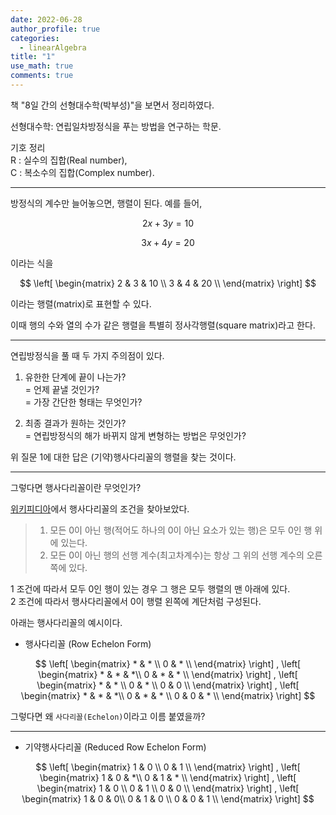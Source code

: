```yaml
---
date: 2022-06-28
author_profile: true
categories:
  - linearAlgebra
title: "1"
use_math: true
comments: true
---
```


책 "8일 간의 선형대수학(박부성)"을 보면서 정리하였다.

선형대수학:  연립일차방정식을 푸는 방법을 연구하는 학문.

기호 정리  
R : 실수의 집합(Real number),  
C : 복소수의 집합(Complex number).

---

방정식의 계수만 늘어놓으면, 행렬이 된다. 예를 들어,

$$
2x + 3y = 10
$$  

$$
3x + 4y = 20
$$

이라는 식을

$$ 
\left[
\begin{matrix}
    2 & 3 & 10 \\
    3 & 4 & 20 \\
\end{matrix}
\right] 
$$

이라는 행렬(matrix)로 표현할 수 있다.

이때 행의 수와 열의 수가 같은 행렬을 특별히 정사각행렬(square matrix)라고 한다.

---

연립방정식을 풀 때 두 가지 주의점이 있다. 

1. 유한한 단계에 끝이 나는가?   
= 언제 끝낼 것인가?  
= 가장 간단한 형태는 무엇인가?

2. 최종 결과가 원하는 것인가?  
= 연립방정식의 해가 바뀌지 않게 변형하는 방법은 무엇인가?

위 질문 1에 대한 답은 (기약)행사다리꼴의 행렬을 찾는 것이다.

---

그렇다면 행사다리꼴이란 무엇인가? 

[위키피디아](https://ko.wikipedia.org/wiki/%EC%82%AC%EB%8B%A4%EB%A6%AC%EA%BC%B4%ED%96%89%EB%A0%AC)에서 행사다리꼴의 조건을 찾아보았다.

> 1. 모든 0이 아닌 행(적어도 하나의 0이 아닌 요소가 있는 행)은 모두 0인 행 위에 있는다.  
> 2. 모든 0이 아닌 행의 선행 계수(최고차계수)는 항상 그 위의 선행 계수의 오른쪽에 있다.  

1 조건에 따라서 모두 0인 행이 있는 경우 그 행은 모두 행렬의 맨 아래에 있다.  
2 조건에 따라서 행사다리꼴에서 0이 행렬 왼쪽에 계단처럼 구성된다.  

아래는 행사다리꼴의 예시이다.

* 행사다리꼴 (Row Echelon Form)

$$ \left[
\begin{matrix}
    * & * \\
    0 & * \\
\end{matrix}
\right] 
,
\left[
\begin{matrix}
    * & * & *\\
    0 & * & * \\
\end{matrix}
\right] 
,
\left[
\begin{matrix}
    * & * \\
    0 & * \\
    0 & 0 \\
\end{matrix}
\right] 
,
\left[
\begin{matrix}
    * & * & *\\
    0 & * & * \\
    0 & 0 & * \\
\end{matrix}
\right] 
$$

그렇다면 왜 `사다리꼴(Echelon)`이라고 이름 붙였을까?

--- 


* 기약행사다리꼴 (Reduced Row Echelon Form)

$$ \left[
\begin{matrix}
    1 & 0 \\
    0 & 1 \\
\end{matrix}
\right] 
,
\left[
\begin{matrix}
    1 & 0 & *\\
    0 & 1 & * \\
\end{matrix}
\right] 
,
\left[
\begin{matrix}
    1 & 0 \\
    0 & 1 \\
    0 & 0 \\
\end{matrix}
\right] 
,
\left[
\begin{matrix}
    1 & 0 & 0\\
    0 & 1 & 0 \\
    0 & 0 & 1 \\
\end{matrix}
\right] 
$$

